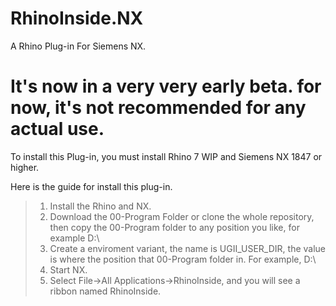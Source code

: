 # RhinoInside.NX
A Rhino Plug-in For Siemens NX.

# It's now in a very very early beta. for now, it's not recommended for any actual use.



To install this Plug-in, you must install Rhino 7 WIP and Siemens NX 1847 or higher.

Here is the guide for install this plug-in.

>1. Install the Rhino and NX.
>2. Download the 00-Program Folder or clone the whole repository, then copy the 00-Program folder to any position you like, for example D:\\
>3. Create a enviroment variant, the name is UGII_USER_DIR, the value is where the position that 00-Program folder in. For example, D:\\
>4. Start NX.
>5. Select File->All Applications->RhinoInside, and you will see a ribbon named RhinoInside.
